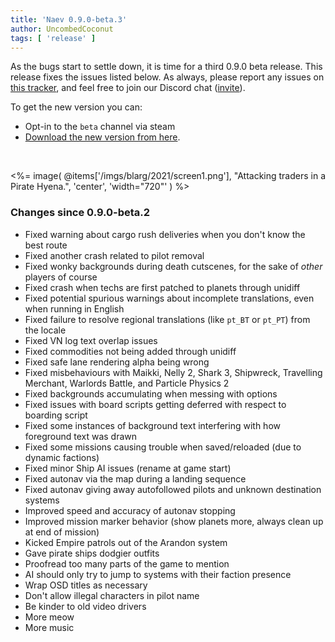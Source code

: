 ```yaml
---
title: 'Naev 0.9.0-beta.3'
author: UncombedCoconut
tags: [ 'release' ]
---
```


As the bugs start to settle down, it is time for a third 0.9.0 beta release.
This release fixes the issues listed below.
As always, please report any issues on [this tracker](https://github.com/naev/naev/issues),
and feel free to join our Discord chat ([invite](https://discord.com/invite/nd2M5BR)).

To get the new version you can:

* Opt-in to the `beta` channel via steam
* [Download the new version from here](https://github.com/naev/naev/releases/tag/v0.9.0-beta.3).

<br>

<%= image( @items['/imgs/blarg/2021/screen1.png'], "Attacking traders in a Pirate Hyena.", 'center', 'width="720"' ) %>

### Changes since 0.9.0-beta.2
   * Fixed warning about cargo rush deliveries when you don't know the best route
   * Fixed another crash related to pilot removal
   * Fixed wonky backgrounds during death cutscenes, for the sake of *other* players of course
   * Fixed crash when techs are first patched to planets through unidiff
   * Fixed potential spurious warnings about incomplete translations, even when running in English
   * Fixed failure to resolve regional translations (like `pt_BT` or `pt_PT`) from the locale
   * Fixed VN log text overlap issues
   * Fixed commodities not being added through unidiff
   * Fixed safe lane rendering alpha being wrong
   * Fixed misbehaviours with Maikki, Nelly 2, Shark 3, Shipwreck, Travelling Merchant, Warlords Battle, and Particle Physics 2
   * Fixed backgrounds accumulating when messing with options
   * Fixed issues with board scripts getting deferred with respect to boarding script
   * Fixed some instances of background text interfering with how foreground text was drawn
   * Fixed some missions causing trouble when saved/reloaded (due to dynamic factions)
   * Fixed minor Ship AI issues (rename at game start)
   * Fixed autonav via the map during a landing sequence
   * Fixed autonav giving away autofollowed pilots and unknown destination systems
   * Improved speed and accuracy of autonav stopping
   * Improved mission marker behavior (show planets more, always clean up at end of mission)
   * Kicked Empire patrols out of the Arandon system
   * Gave pirate ships dodgier outfits
   * Proofread too many parts of the game to mention
   * AI should only try to jump to systems with their faction presence
   * Wrap OSD titles as necessary
   * Don't allow illegal characters in pilot name
   * Be kinder to old video drivers
   * More meow
   * More music
